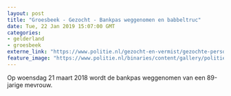 ```yaml
---
layout: post
title: "Groesbeek - Gezocht - Bankpas weggenomen en babbeltruc"
date: Tue, 22 Jan 2019 15:07:00 GMT
categories: 
- gelderland 
- groesbeek 
externe_link: "https://www.politie.nl/gezocht-en-vermist/gezochte-personen/2019/januari/02-oon/gld/bankpas-weggenomen-en-babbeltruc.html"
feature_image: "https://www.politie.nl/binaries/content/gallery/politie/gezocht/verdachten/2019/januari/02-on/2018124230-1.jpg"
---
```


Op woensdag 21 maart 2018 wordt de bankpas weggenomen van een 89-jarige mevrouw.
